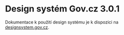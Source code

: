 # Design systém Gov.cz **3.0.1**

Dokumentace k použití design systému je k dispozici na [designsystem.gov.cz](https://designsystem.gov.cz).
